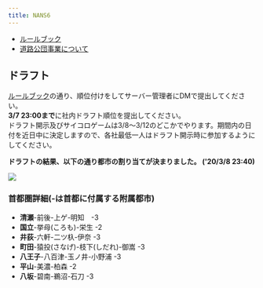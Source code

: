 ```yaml
---
title: NANS6
---
```


- [ルールブック](rule)
- [道路公団事業について](highway)

## ドラフト
[ルールブック](rule)の通り、順位付けをしてサーバー管理者にDMで提出してください。  
**3/7 23:00まで**に社内ドラフト順位を提出してください。  
ドラフト開示及びサイコロゲームは3/8～3/12のどこかでやります。期間内の日付を近日中に決定しますので、各社最低一人はドラフト開示時に参加するようにしてください。

**ドラフトの結果、以下の通り都市の割り当てが決まりました。 ('20/3/8 23:40)**

![](https://d20bb5quu0uyhd.cloudfront.net/m/ca5a1bf4-e582-4d6c-85e6-0814b03c105b.png)

### 首都圏詳細(-は首都に付属する附属都市)

- **清瀬**-前後-上ゲ-明知　-3
- **国立**-挙母(ころも)-栄生 -2
- **井荻**-六軒-二ツ杁-伊奈 -3
- **町田**-猿投(さなげ)-枝下(しだれ)-御嵩 -3
- **八王子**-八百津-玉ノ井-小野浦 -3
- **平山**-美濃-柏森 -2
- **八坂**-碧南-鵜沼-石刀 -3
